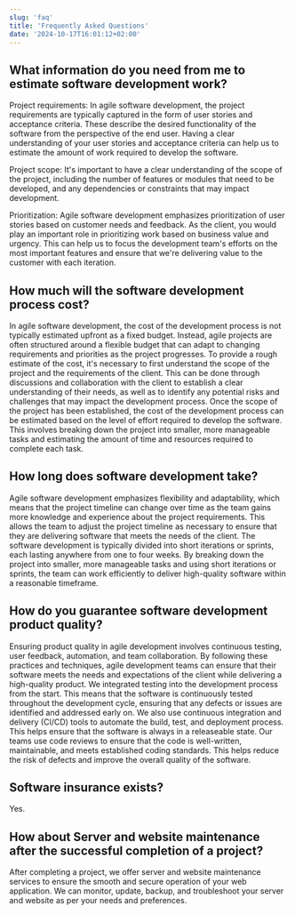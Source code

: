 ```yaml
---
slug: 'faq'
title: 'Frequently Asked Questions'
date: '2024-10-17T16:01:12+02:00'
---
```


## What information do you need from me to estimate software development work?

Project requirements: In agile software development, the project requirements are typically captured in the form of user stories and acceptance criteria. These describe the desired functionality of the software from the perspective of the end user. Having a clear understanding of your user stories and acceptance criteria can help us to estimate the amount of work required to develop the software.

Project scope: It's important to have a clear understanding of the scope of the project, including the number of features or modules that need to be developed, and any dependencies or constraints that may impact development.

Prioritization: Agile software development emphasizes prioritization of user stories based on customer needs and feedback. As the client, you would play an important role in prioritizing work based on business value and urgency. This can help us to focus the development team's efforts on the most important features and ensure that we're delivering value to the customer with each iteration.

## How much will the software development process cost?

In agile software development, the cost of the development process is not typically estimated upfront as a fixed budget. Instead, agile projects are often structured around a flexible budget that can adapt to changing requirements and priorities as the project progresses. To provide a rough estimate of the cost, it's necessary to first understand the scope of the project and the requirements of the client. This can be done through discussions and collaboration with the client to establish a clear understanding of their needs, as well as to identify any potential risks and challenges that may impact the development process. Once the scope of the project has been established, the cost of the development process can be estimated based on the level of effort required to develop the software. This involves breaking down the project into smaller, more manageable tasks and estimating the amount of time and resources required to complete each task.

## How long does software development take?

Agile software development emphasizes flexibility and adaptability, which means that the project timeline can change over time as the team gains more knowledge and experience about the project requirements. This allows the team to adjust the project timeline as necessary to ensure that they are delivering software that meets the needs of the client. The software development is typically divided into short iterations or sprints, each lasting anywhere from one to four weeks. By breaking down the project into smaller, more manageable tasks and using short iterations or sprints, the team can work efficiently to deliver high-quality software within a reasonable timeframe.

## How do you guarantee software development product quality?

Ensuring product quality in agile development involves continuous testing, user feedback, automation, and team collaboration. By following these practices and techniques, agile development teams can ensure that their software meets the needs and expectations of the client while delivering a high-quality product. We integrated testing into the development process from the start. This means that the software is continuously tested throughout the development cycle, ensuring that any defects or issues are identified and addressed early on. We also use continuous integration and delivery (CI/CD) tools to automate the build, test, and deployment process. This helps ensure that the software is always in a releaseable state. Our teams use code reviews to ensure that the code is well-written, maintainable, and meets established coding standards. This helps reduce the risk of defects and improve the overall quality of the software.

## Software insurance exists?

Yes.

## How about Server and website maintenance after the successful completion of a project?

After completing a project, we offer server and website maintenance services to ensure the smooth and secure operation of your web application. We can monitor, update, backup, and troubleshoot your server and website as per your needs and preferences.